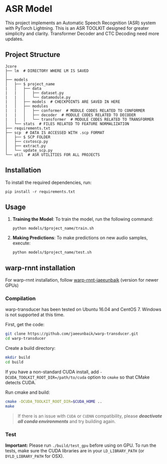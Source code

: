 # ASR Model

This project implements an Automatic Speech Recognition (ASR) system with PyTorch Lightning.
This is an ASR TOOLKIT designed for greater simplicity and clarity.
Transformer Decoder and CTC Decoding need more updates.

## Project Structure

```
Jcore
├── lm  # DIRECTORY WHERE LM IS SAVED
│   
├── models
│   ├── $ project_name
|   │   ├── data
|   |   │   ├── dataset.py
|   |   │   └── datamodule.py
|   │   ├── models  # CHECKPOINTS ARE SAVED IN HERE
|   │   ├── modules
|   |   │   ├── conformer  # MODULE CODES RELATED TO CONFORMER
|   |   │   ├── decoder  # MODULE CODES RELATED TO DECODER
|   |   │   └── transformer  # MODULE CODES RELATED TO TRANSFORMER
│   └── stats  # FILES RELATED TO FEATURE NORMALIZATION
├── requirements.txt
├── scp  # DATA IS ACCESSED WITH .scp FORMAT
│   ├── $ SCP FOLDER
│   ├── csvtoscp.py
│   ├── extract.py
│   └── update_scp.py
└── util  # ASR UTILITIES FOR ALL PROJECTS

```

## Installation

To install the required dependencies, run:

```
pip install -r requirements.txt
```

## Usage

1. **Training the Model**: To train the model, run the following command:

   ```
   python models/$project_name/train.sh
   ```

2. **Making Predictions**: To make predictions on new audio samples, execute:

   ```
   python models/$project_name/test.sh
   ```


## warp-rnnt installation
For warp-rnnt installation, follow [warp-rnnt-jaeeunbaik](https://github.com/jaeeunbaik/warp-transducer.git) (version for newer GPUs)


### Compilation
warp-transducer has been tested on Ubuntu 16.04 and CentOS 7. Windows is not supported at this time.

First, get the code:
```bash
git clone https://github.com/jaeeunbaik/warp-transducer.git
cd warp-transducer
```
Create a build directory:
```bash
mkdir build
cd build
```
If you have a non-standard CUDA install, add `-DCUDA_TOOLKIT_ROOT_DIR=/path/to/cuda` option to `cmake` so that CMake detects CUDA.

Run cmake and build:
```bash
cmake -DCUDA_TOOLKIT_ROOT_DIR=$CUDA_HOME ..
make
```
> If there is an issue with `CUDA` or `CUDNN` compatibility, please _**deactivate all conda environments**_ and try building again.

### Test
**Important:** Please run `./build/test_gpu` before using on GPU.
To run the tests, make sure the CUDA libraries are in your `LD_LIBRARY_PATH` (or `DYLD_LIBRARY_PATH` for OSX).